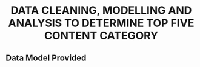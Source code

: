 # <p align='center'> DATA CLEANING, MODELLING AND ANALYSIS TO DETERMINE TOP FIVE CONTENT CATEGORY

## Data Model Provided
